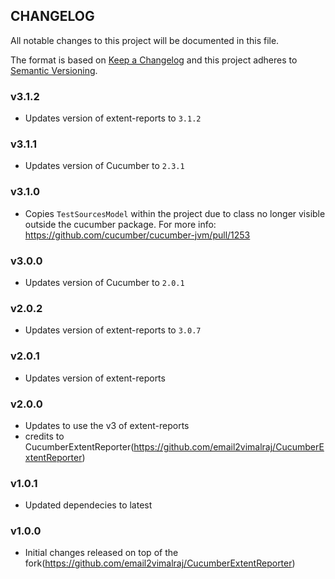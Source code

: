 ## CHANGELOG
All notable changes to this project will be documented in this file.

The format is based on [Keep a Changelog](http://keepachangelog.com/)
and this project adheres to [Semantic Versioning](http://semver.org/).

### v3.1.2
- Updates version of extent-reports to `3.1.2`

### v3.1.1
- Updates version of Cucumber to `2.3.1`

### v3.1.0
- Copies `TestSourcesModel` within the project due to class no longer visible outside the cucumber package. For more info: https://github.com/cucumber/cucumber-jvm/pull/1253

### v3.0.0
- Updates version of Cucumber to `2.0.1`

### v2.0.2
- Updates version of extent-reports to `3.0.7`

### v2.0.1
- Updates version of extent-reports

### v2.0.0
- Updates to use the v3 of extent-reports
- credits to CucumberExtentReporter(https://github.com/email2vimalraj/CucumberExtentReporter)

### v1.0.1
- Updated dependecies to latest

### v1.0.0
- Initial changes released on top of the fork(https://github.com/email2vimalraj/CucumberExtentReporter)
